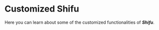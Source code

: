 # Customized Shifu

Here you can learn about some of the customized functionalities of ***Shifu***.
```
